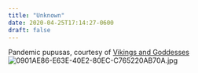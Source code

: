 ```yaml
---
title: "Unknown"
date: 2020-04-25T17:14:27-0600
draft: false
---
```


Pandemic pupusas, courtesy of [Vikings and Goddesses](https://vikingsandgoddessespiecompany.com/) ![0901AE86-E63E-40E2-80EC-C765220AB70A.jpg](https://ianwhitney.micro.blog/uploads/2020/ea8b046fb2.jpg)
